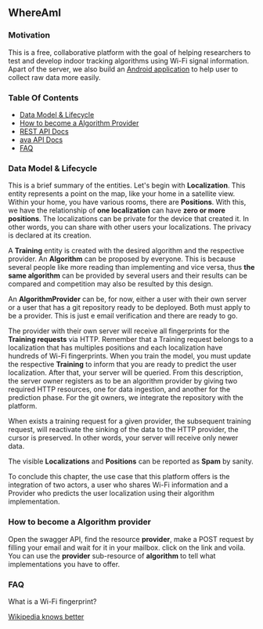 ## WhereAmI

### Motivation

This is a free, collaborative platform with the goal of helping researchers to test and develop indoor tracking algorithms using Wi-Fi signal information. Apart of the server, we also build an [Android application](https://github.com/NunuM/where-am-i-android-app) to help user to collect raw data more easily.

### Table Of Contents

* [Data Model & Lifecycle](#data-model--lifecycle) 
* [How to become a Algorithm Provider](#how-to-become-a-algorithm-provider)
* [REST API Docs](https://whereami.nunum.me/docs/swagger)
* [ava API Docs](https://whereami.nunum.me/docs/java)
* [FAQ](#faq)

### Data Model & Lifecycle


This is a brief summary of the entities. Let's begin with **Localization**. This entity represents a point on the map, like your home in a satellite view. Within your home, you have various rooms, there are **Positions**. With this, we have the relationship of **one localization** can have **zero or more positions**. The localizations can be private for the device that created it. In other words, you can share with other users your localizations. The privacy is declared at its creation.


A **Training** entity is created with the desired algorithm and the respective provider. An **Algorithm** can be proposed by everyone. This is because several people like more reading than implementing and vice versa, thus **the same algorithm** can be provided by several users and their results can be compared and competition may also be resulted by this design.

An **AlgorithmProvider** can be, for now, either a user with their own server or a user that has a git repository ready to be deployed. Both must apply to be a provider. This is just e email verification and there are ready to go.

The provider with their own server will receive all fingerprints for the **Training requests**  via HTTP. Remember that a Training request belongs to a localization that has multiples positions and each localization have hundreds of Wi-Fi fingerprints. When you train the model, you must update the respective **Training** to inform that you are ready to predict the user localization. After that, your server will be queried. From this description, the server owner registers as to be an algorithm provider by giving two required HTTP resources, one for data ingestion, and another for the prediction phase. For the git owners, we integrate the repository with the platform.


When exists a training request for a given provider, the subsequent training request, will reactivate the sinking of the data to the HTTP provider, the cursor is preserved. In other words, your server will receive only newer data. 


The visible **Localizations** and **Positions** can be reported as **Spam** by sanity.


To conclude this chapter, the use case that this platform offers is the integration of two actors, a user who shares Wi-Fi information and a Provider who predicts the user localization using their algorithm implementation. 

### How to become a Algorithm provider

Open the swagger API, find the resource **provider**, make a POST request by filling your email and wait for it in your mailbox. click on the link and voila. You can use the **provider** sub-resource of **algorithm** to tell what implementations you have to offer.

### FAQ

What is a Wi-Fi fingerprint?

[Wikipedia knows better](https://en.wikipedia.org/wiki/Wi-Fi_positioning_system#Fingerprinting_based)
